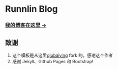 # Runnlin Blog

### [我的博客在这里 &rarr;](http://runnlin.github.io)

## 致谢

1. 这个模板是从这里[qiubaiying](https://github.com/qiubaiying/qiubaiying.github.io) fork 的。感谢这个作者 
2. 感谢 Jekyll、Github Pages 和 Bootstrap!
